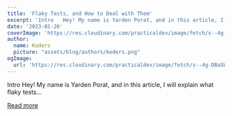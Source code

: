 ```yaml
---
title: 'Flaky Tests, and How to Deal with Them'
excerpt: 'Intro   Hey! My name is Yarden Porat, and in this article, I will explain what flaky tests...'
date: '2023-01-26'
coverImage: 'https://res.cloudinary.com/practicaldev/image/fetch/s--4g-DBaSW--/c_imagga_scale,f_auto,fl_progressive,h_420,q_auto,w_1000/https://dev-to-uploads.s3.amazonaws.com/uploads/articles/fd9x00h9c30emh22t4h2.jpg'
author:
  name: Koders
  picture: "assets/blog/authors/koders.png"
ogImage:
  url: 'https://res.cloudinary.com/practicaldev/image/fetch/s--4g-DBaSW--/c_imagga_scale,f_auto,fl_progressive,h_420,q_auto,w_1000/https://dev-to-uploads.s3.amazonaws.com/uploads/articles/fd9x00h9c30emh22t4h2.jpg'
---
```


Intro   Hey! My name is Yarden Porat, and in this article, I will explain what flaky tests...

[Read more](https://dev.to/codux/flaky-tests-and-how-to-deal-with-them-2id2)
